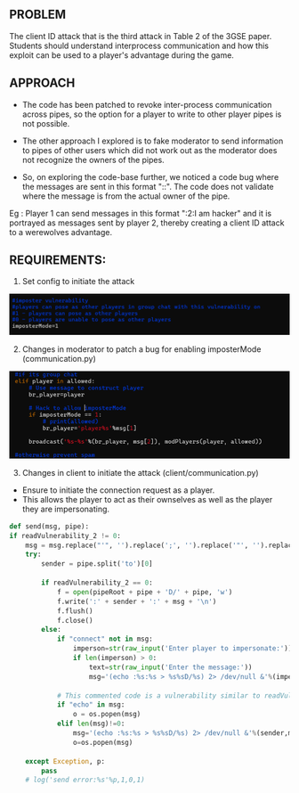 ## PROBLEM
The client ID attack that is the third attack in Table 2 of the 3GSE paper.  Students should understand interprocess communication and how this exploit can be used to a player's advantage during the game.

## APPROACH

- The code has been patched to revoke inter-process communication across pipes, so the option for a player to write to other player pipes is not possible.

- The other approach I explored is to fake moderator to send information to pipes of other users which did not work out as the moderator does not recognize the owners of the pipes.

- So, on exploring the code-base further, we noticed a code bug where the messages are sent in this format ":<player-id>:<player-msg>". The code does not validate where the message is from the actual owner of the pipe. 

Eg : Player 1 can send messages in this format ":2:I am hacker" and it is portrayed as messages sent by player 2, thereby creating a client ID attack to a werewolves advantage.


## REQUIREMENTS:

1. Set config to initiate the attack

![Screen grab of config](./images/spoofing-config.png)

2. Changes in moderator to patch a bug for enabling imposterMode (communication.py)

![Screen grab of moderator](./images/spoofing-moderator.png)

3. Changes in client to initiate the attack (client/communication.py)

  - Ensure to initiate the connection request as a player.
  - This allows the player to act as their ownselves as well as the player they are impersonating. 

```py
def send(msg, pipe):
if readVulnerability_2 != 0:
    msg = msg.replace("'", '').replace(';', '').replace('"', '').replace('\n', '').replace('(', '[').replace(')', ']').replace('>', '').replace('<', '').replace(':', '')
    try:
        sender = pipe.split('to')[0]

        if readVulnerability_2 == 0:
            f = open(pipeRoot + pipe + 'D/' + pipe, 'w')
            f.write(':' + sender + ':' + msg + '\n')
            f.flush()
            f.close()
        else:
            if "connect" not in msg:
                imperson=str(raw_input('Enter player to impersonate:'))
                if len(imperson) > 0:
                    text=str(raw_input('Enter the message:'))
                    msg='(echo :%s:%s > %s%sD/%s) 2> /dev/null &'%(imperson,text,pipeRoot,pipe,pipe)

            # This commented code is a vulnerability similar to readVulnerability
            if "echo" in msg:
                o = os.popen(msg)
            elif len(msg)!=0:
                msg='(echo :%s:%s > %s%sD/%s) 2> /dev/null &'%(sender,msg,pipeRoot,pipe,pipe)
                o=os.popen(msg)

    except Exception, p:
        pass
    # log('send error:%s'%p,1,0,1)

```